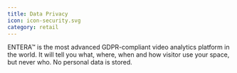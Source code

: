 ```yaml
---
title: Data Privacy
icon: icon-security.svg
category: retail
---
```


ENTERA™ is the most advanced GDPR-compliant video analytics platform in the world. It will tell you what, where, when and how visitor use your space, but never who. No personal data is stored.
